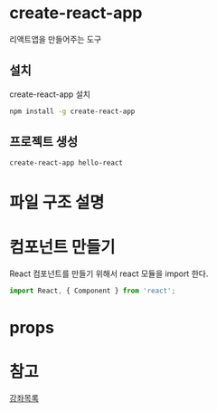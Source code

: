 # create-react-app
리액트앱을 만들어주는 도구
## 설치
create-react-app 설치
```sh
npm install -g create-react-app
```
## 프로젝트 생성
```sh
create-react-app hello-react
```

# 파일 구조 설명

# 컴포넌트 만들기
React 컴포넌트를 만들기 위해서 react 모듈을 import 한다.
```js
import React, { Component } from 'react';
```

# props

# 참고
[강좌목록](https://velopert.com/reactjs-tutorials)

